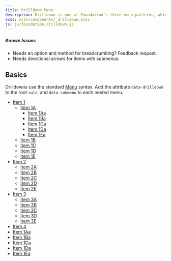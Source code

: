 ```yaml
---
title: Drilldown Menu
description: Drilldown is one of Foundation's three menu patterns, which converts a series of nested lists into a vertical drilldown menu.
scss: scss/components/_drilldown.scss
js: js/foundation.drilldown.js
---
```



<div class="alert callout">
  <h5>Known Issues</h5>
  <ul>
    <li>Needs an option and method for breadcrumbing? Feedback request.</li>
    <li>Needs directional arrows for items with submenus.</li>
</div>


## Basics

Drilldowns use the standard [Menu](menu.html) syntax. Add the attribute `data-drilldown` to the root `<ul>`, and `data-submenu` to each nested menu.


<ul class="vertical menu" data-drilldown style="width: 200px" id="m1">
  <li>
    <a href="#">Item 1</a>
    <ul class="vertical menu" id="m2">
      <li>
        <a href="#">Item 1A</a>
        <ul class="vertical menu" id="m3">
          <li><a href="#">Item 1Aa</a></li>
          <li><a href="#">Item 1Ba</a></li>
          <li><a href="#">Item 1Ca</a></li>
          <li><a href="#">Item 1Da</a></li>
          <li><a href="#">Item 1Ea</a></li>
        </ul>
      </li>
      <li><a href="#">Item 1B</a></li>
      <li><a href="#">Item 1C</a></li>
      <li><a href="#">Item 1D</a></li>
      <li><a href="#">Item 1E</a></li>
    </ul>
  </li>
  <li>
    <a href="#">Item 2</a>
    <ul class="vertical menu">
      <li><a href="#">Item 2A</a></li>
      <li><a href="#">Item 2B</a></li>
      <li><a href="#">Item 2C</a></li>
      <li><a href="#">Item 2D</a></li>
      <li><a href="#">Item 2E</a></li>
    </ul>
  </li>
  <li>
    <a href="#">Item 3</a>
    <ul class="vertical menu">
      <li><a href="#">Item 3A</a></li>
      <li><a href="#">Item 3B</a></li>
      <li><a href="#">Item 3C</a></li>
      <li><a href="#">Item 3D</a></li>
      <li><a href="#">Item 3E</a></li>
    </ul>
  </li>
  <li><a href='#'> Item 4</a></li>
  <li><a href="#">Item 1Aa</a></li>
  <li><a href="#">Item 1Ba</a></li>
  <li><a href="#">Item 1Ca</a></li>
  <li><a href="#">Item 1Da</a></li>
  <li><a href="#">Item 1Ea</a></li>

</ul>
